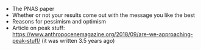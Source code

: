 
- The PNAS paper
- Whether or not your results come out with the message you like the best
- Reasons for pessimism and optimism
- Article on peak stuff: https://www.anthropocenemagazine.org/2018/09/are-we-approaching-peak-stuff/ (it was written 3.5 years ago)